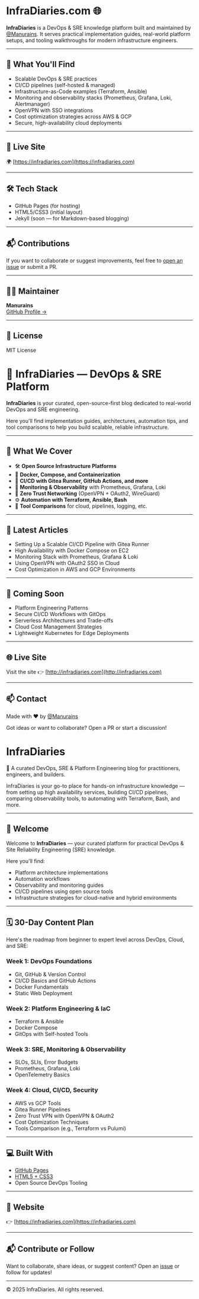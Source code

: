 # InfraDiaries.com 🌐

**InfraDiaries** is a DevOps & SRE knowledge platform built and maintained by [@Manurains](https://github.com/Manurains). It serves practical implementation guides, real-world platform setups, and tooling walkthroughs for modern infrastructure engineers.

---

## 🔧 What You'll Find

- Scalable DevOps & SRE practices
- CI/CD pipelines (self-hosted & managed)
- Infrastructure-as-Code examples (Terraform, Ansible)
- Monitoring and observability stacks (Prometheus, Grafana, Loki, Alertmanager)
- OpenVPN with SSO integrations
- Cost optimization strategies across AWS & GCP
- Secure, high-availability cloud deployments

---

## 🚀 Live Site

🌍 [https://infradiaries.com](https://infradiaries.com)

---

## 🛠 Tech Stack

- GitHub Pages (for hosting)
- HTML5/CSS3 (initial layout)
- Jekyll (soon — for Markdown-based blogging)

---

## 📬 Contributions

If you want to collaborate or suggest improvements, feel free to [open an issue](https://github.com/Manurains/infradiaries/issues) or submit a PR.

---

## 🧑‍💻 Maintainer

**Manurains**  
[GitHub Profile →](https://github.com/Manurains)

---

## 📄 License

MIT License
# 🚀 InfraDiaries — DevOps & SRE Platform

**InfraDiaries** is your curated, open-source-first blog dedicated to real-world DevOps and SRE engineering.

Here you'll find implementation guides, architectures, automation tips, and tool comparisons to help you build scalable, reliable infrastructure.

---

## 🧭 What We Cover

- 🛠️ **Open Source Infrastructure Platforms**
- 🐳 **Docker, Compose, and Containerization**
- 🚀 **CI/CD with Gitea Runner, GitHub Actions, and more**
- 📡 **Monitoring & Observability** with Prometheus, Grafana, Loki
- 🔐 **Zero Trust Networking** (OpenVPN + OAuth2, WireGuard)
- ⚙️ **Automation with Terraform, Ansible, Bash**
- 🧪 **Tool Comparisons** for cloud, pipelines, logging, etc.

---

## 📖 Latest Articles

- Setting Up a Scalable CI/CD Pipeline with Gitea Runner  
- High Availability with Docker Compose on EC2  
- Monitoring Stack with Prometheus, Grafana & Loki  
- Using OpenVPN with OAuth2 SSO in Cloud  
- Cost Optimization in AWS and GCP Environments  

---

## 🎯 Coming Soon

- Platform Engineering Patterns  
- Secure CI/CD Workflows with GitOps  
- Serverless Architectures and Trade-offs  
- Cloud Cost Management Strategies  
- Lightweight Kubernetes for Edge Deployments  

---

## 🌐 Live Site

Visit the site 👉 [http://infradiaries.com](http://infradiaries.com)

---

## 📫 Contact

Made with ❤️ by [@Manurains](https://github.com/Manurains)

Got ideas or want to collaborate? Open a PR or start a discussion!
# InfraDiaries

🚀 A curated DevOps, SRE & Platform Engineering blog for practitioners, engineers, and builders.

InfraDiaries is your go-to place for hands-on infrastructure knowledge — from setting up high availability services, building CI/CD pipelines, comparing observability tools, to automating with Terraform, Bash, and more.

---

## 👋 Welcome

Welcome to **InfraDiaries** — your curated platform for practical DevOps & Site Reliability Engineering (SRE) knowledge.

Here you'll find:

- Platform architecture implementations  
- Automation workflows  
- Observability and monitoring guides  
- CI/CD pipelines using open source tools  
- Infrastructure strategies for cloud-native and hybrid environments  

---

## 🗓️ 30-Day Content Plan

Here's the roadmap from beginner to expert level across DevOps, Cloud, and SRE:

### Week 1: DevOps Foundations
- Git, GitHub & Version Control  
- CI/CD Basics and GitHub Actions  
- Docker Fundamentals  
- Static Web Deployment

### Week 2: Platform Engineering & IaC
- Terraform & Ansible  
- Docker Compose  
- GitOps with Self-hosted Tools

### Week 3: SRE, Monitoring & Observability
- SLOs, SLIs, Error Budgets  
- Prometheus, Grafana, Loki  
- OpenTelemetry Basics

### Week 4: Cloud, CI/CD, Security
- AWS vs GCP Tools  
- Gitea Runner Pipelines  
- Zero Trust VPN with OpenVPN & OAuth2  
- Cost Optimization Techniques  
- Tools Comparison (e.g., Terraform vs Pulumi)

---

## 💻 Built With

- [GitHub Pages](https://pages.github.com/)
- [HTML5 + CSS3](https://developer.mozilla.org/en-US/docs/Web/Guide/HTML/HTML5)
- Open Source DevOps Tooling

---

## 🔗 Website

👉 [https://infradiaries.com](https://infradiaries.com)

---

## 📬 Contribute or Follow

Want to collaborate, share ideas, or suggest content? Open an [issue](https://github.com/Manurains/infradiaries/issues) or follow for updates!

---
© 2025 InfraDiaries. All rights reserved.
